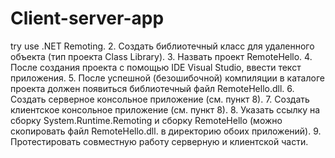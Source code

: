 # Client-server-app
try use .NET Remoting.
2. Создать библиотечный класс для удаленного объекта (тип проекта
Class Library).
3. Назвать проект RemoteHello.
4. После создания проекта с помощью IDE Visual Studio, ввести текст
приложения.
5. После успешной (безошибочной) компиляции в каталоге проекта
должен появиться библиотечный файл RemoteHello.dll.
6. Создать серверное консольное приложение (см. пункт 8).
7. Создать клиентское консольное приложение (см. пункт 8).
8. Указать ссылку на сборку System.Runtime.Remoting и сборку
RemoteHello (можно скопировать файл RemoteHello.dll. в директорию обоих
приложений).
9. Протестировать совместную работу серверную и клиентской части.
